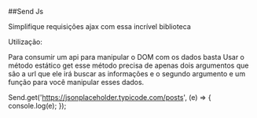 ##Send Js

Simplifique requisições ajax com essa incrível biblioteca

Utilização:

Para consumir um api para manipular o DOM com os dados basta Usar o método estático get esse método precisa de apenas dois argumentos que são a url que ele irá buscar as informações e o segundo argumento e um função para você manipular esses dados.

Send.get('https://jsonplaceholder.typicode.com/posts', (e) => {
	console.log(e);
});
